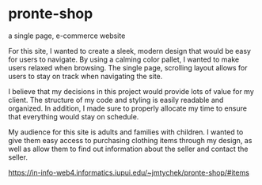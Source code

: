 # pronte-shop

a single page, e-commerce website

For this site, I wanted to create a sleek, modern design that would be easy for users to navigate. By using a calming color pallet, I wanted to make users relaxed when browsing. The single page, scrolling layout allows for users to stay on track when navigating the site.

I believe that my decisions in this project would provide lots of value for my client. The structure of my code and styling is easily readable and organized. In addition, I made sure to properly allocate my time to ensure that everything would stay on schedule.

My audience for this site is adults and families with children. I wanted to give them easy access to purchasing clothing items through my design, as well as allow them to find out information about the seller and contact the seller.

https://in-info-web4.informatics.iupui.edu/~jmtychek/pronte-shop/#items

